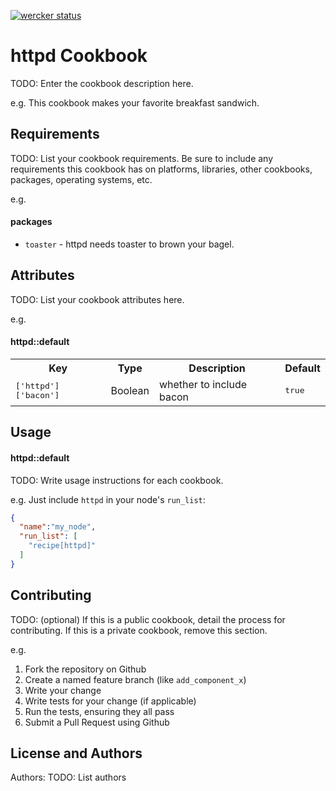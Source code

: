 [![wercker status](https://app.wercker.com/status/3cff3ce12f082ca2a08ba97c387a8275/m "wercker status")](https://app.wercker.com/project/bykey/3cff3ce12f082ca2a08ba97c387a8275)


httpd Cookbook
==============
TODO: Enter the cookbook description here.

e.g.
This cookbook makes your favorite breakfast sandwich.

Requirements
------------
TODO: List your cookbook requirements. Be sure to include any requirements this cookbook has on platforms, libraries, other cookbooks, packages, operating systems, etc.

e.g.
#### packages
- `toaster` - httpd needs toaster to brown your bagel.

Attributes
----------
TODO: List your cookbook attributes here.

e.g.
#### httpd::default
<table>
  <tr>
    <th>Key</th>
    <th>Type</th>
    <th>Description</th>
    <th>Default</th>
  </tr>
  <tr>
    <td><tt>['httpd']['bacon']</tt></td>
    <td>Boolean</td>
    <td>whether to include bacon</td>
    <td><tt>true</tt></td>
  </tr>
</table>

Usage
-----
#### httpd::default
TODO: Write usage instructions for each cookbook.

e.g.
Just include `httpd` in your node's `run_list`:

```json
{
  "name":"my_node",
  "run_list": [
    "recipe[httpd]"
  ]
}
```

Contributing
------------
TODO: (optional) If this is a public cookbook, detail the process for contributing. If this is a private cookbook, remove this section.

e.g.
1. Fork the repository on Github
2. Create a named feature branch (like `add_component_x`)
3. Write your change
4. Write tests for your change (if applicable)
5. Run the tests, ensuring they all pass
6. Submit a Pull Request using Github

License and Authors
-------------------
Authors: TODO: List authors
